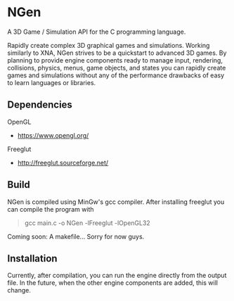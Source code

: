 # NGen

A 3D Game / Simulation API for the C programming language.

Rapidly create complex 3D graphical games and simulations. Working similarly to XNA, NGen strives to be a quickstart to advanced 3D games. By planning to provide engine components ready to manage input, rendering, collisions, physics, menus, game objects, and states you can rapidly create games and simulations without any of the performance drawbacks of easy to learn languages or libraries.

## Dependencies

OpenGL
- https://www.opengl.org/

Freeglut
- http://freeglut.sourceforge.net/

## Build

NGen is compiled using MinGw's gcc compiler. After installing freeglut you can compile the program with
> gcc main.c -o NGen -lFreeglut -lOpenGL32

Coming soon: A makefile... Sorry for now guys.

## Installation

Currently, after compilation, you can run the engine directly from the output file.
In the future, when the other engine components are added, this will change.
